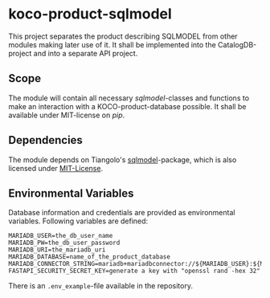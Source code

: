 # koco-product-sqlmodel

This project separates the product describing SQLMODEL from other modules making later use of it. It shall be implemented into the CatalogDB-project and into a separate API project.

## Scope

The module will contain all necessary *sqlmodel*-classes and functions to make an interaction with a KOCO-product-database possible. It shall be available under MIT-license on *pip*.

## Dependencies

The module depends on Tiangolo's [sqlmodel](https://sqlmodel.tiangolo.com/)-package, which is also licensed under [MIT-License](https://github.com/fastapi/sqlmodel/blob/main/LICENSE).


## Environmental Variables
Database information and credentials are provided as environmental variables. Following variables are defined:

```
MARIADB_USER=the_db_user_name
MARIADB_PW=the_db_user_password
MARIADB_URI=the_mariadb_uri
MARIADB_DATABASE=name_of_the_product_database
MARIADB_CONNECTOR_STRING=mariadb+mariadbconnector://${MARIADB_USER}:${MARIADB_PW}@${MARIADB_URI}/${MARIADB_DATABASE}
FASTAPI_SECURITY_SECRET_KEY=generate a key with "openssl rand -hex 32"
````

There is an ```.env_example```-file available in the repository.